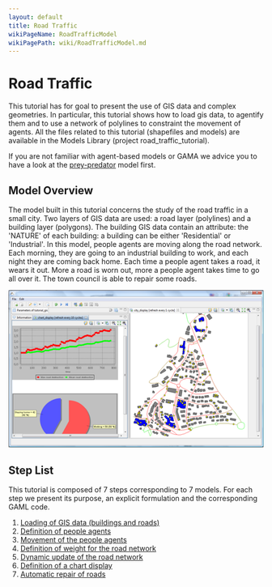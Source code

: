 ```yaml
---
layout: default
title: Road Traffic
wikiPageName: RoadTrafficModel
wikiPagePath: wiki/RoadTrafficModel.md
---
```


# Road Traffic



This tutorial has for goal to present the use of GIS data and complex geometries. In particular, this tutorial shows how to load gis data, to agentify them and to use a network of polylines to constraint the movement of agents. All the files related to this tutorial (shapefiles and models) are available in the Models Library (project road\_traffic\_tutorial).

If you are not familiar with agent-based models or GAMA we advice you to have a look at the [prey-predator](PredatorPrey) model first.






## Model Overview
The model built in this tutorial concerns the study of the road traffic in a small city. Two layers of GIS data are used: a road layer (polylines) and a building layer (polygons). The building GIS data contain an attribute: the 'NATURE' of each building: a building can be either 'Residential' or 'Industrial'. In this model, people agents are moving along the road network. Each morning, they are going to an industrial building to work, and each night they are coming back home. Each time a people agent takes a road, it wears it out. More a road is worn out, more a people agent takes time to go all over it. The town council is able to repair some roads.

![images/road_traffic.png](resources/images/tutorials/road_traffic.png)





## Step List

This tutorial is composed of 7 steps corresponding to 7 models. For each step we present its purpose, an explicit formulation and the corresponding GAML code.

  1. [Loading of GIS data (buildings and roads)](RoadTrafficModel_step1)
  1. [Definition of people agents](RoadTrafficModel_step2)
  1. [Movement of the people agents](RoadTrafficModel_step3)
  1. [Definition of weight for the road network](RoadTrafficModel_step4)
  1. [Dynamic update of the road network](RoadTrafficModel_step5)
  1. [Definition of a chart display](RoadTrafficModel_step6)
  1. [Automatic repair of roads](RoadTrafficModel_step7)
